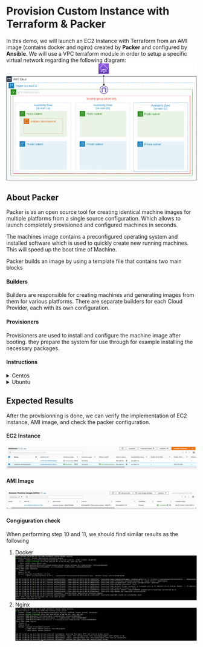 # Provision Custom Instance with Terraform & Packer
In this demo, we will launch an EC2 Instance with Terraform from an AMI image (contains docker and nginx) created by **Packer** and configured by **Ansible**. We will use a VPC terraform module in order to setup a specific virtual network regarding the following diagram:
![](./Lab_Results/Packer.png)
## About Packer
Packer is as an open source tool for creating identical machine images for multiple platforms from a single source configuration. Which allows to launch completely provisioned and configured machines in seconds. 

The machines image contains a preconfigured operating system and installed software which is used to quickly create new running machines. This will speed up the boot time of Machine.

Packer builds an image by using a template file that contains two main blocks
#### Builders
Builders are responsible for creating machines and generating images from them for various platforms. There are separate builders for each Cloud Provider, each with its own configuration.
#### Provisioners
Provisioners are used to install and configure the machine image after booting. they prepare the system for use through for example installing the necessary packages.
#### Instructions
<details>
  <summary>Centos</summary>

1. Clone the project 
```
git clone https://github.com/mehdijebali/Terraform-Packer.git
```
2. Change the directory to **custom_ami_deployment** and create an SSH key and name it **levelup_key**
```
cd custom_ami_deployment && ssh-keygen
``` 
3. Export your AWS Credentials
```
export AWS_ACCESS_KEY_ID=AKIAIOSFODNN7EXAMPLE
export AWS_SECRET_ACCESS_KEY=wJalrXUtnFEMI/K7MDENG/bPxRfiCYEXAMPLEKEY
export AWS_DEFAULT_REGION=us-west-2
```
4. Go back to project root directory and validate Packer configuration file syntax
```
packer validate ./packer/centos/install_custom_ami.json
```
5. Once the validation is succeeded, you can build the custom image
```
packer build install_custom_ami.json
```
6. Initiate Terraform in order to install the declared provider in `provider.tf` file after the Packer image build completion
```
terraform init
```
7. If you want to see your provisionning details, run the following command
```
terraform plan
```
8. Apply modifications
```
terraform apply
```
9. After the creation is completed, SSH to the EC2 instance
```
ssh ec2-user@<public_ip>
```
10. Check nginx installation
```
sudo systemctl status docker.service
```
11. Check docker installation
```
sudo systemctl status nginx.service
```
</details>

<details>
  <summary>Ubuntu</summary>

1. Clone the project 
```
git clone https://github.com/mehdijebali/Terraform-Packer.git
```
2. Change the directory to **custom_ami_deployment** and create an SSH key and name it **levelup_key**
```
cd custom_ami_deployment && ssh-keygen
``` 
3. Export your AWS Credentials
```
export AWS_ACCESS_KEY_ID=AKIAIOSFODNN7EXAMPLE
export AWS_SECRET_ACCESS_KEY=wJalrXUtnFEMI/K7MDENG/bPxRfiCYEXAMPLEKEY
export AWS_DEFAULT_REGION=us-west-2
```
4. Go back to project root directory and validate Packer configuration file syntax
```
packer validate ./packer/ubuntu/install_custom_ami.json
```
5. Once the validation is succeeded, you can build the custom image
```
packer build install_custom_ami.json
```
6. Initiate Terraform in order to install the declared provider in `provider.tf` file after the Packer image build completion
```
terraform init
```
7. If you want to see your provisionning details, run the following command
```
terraform plan
```
8. Apply modifications
```
terraform apply
```
9. After the creation is completed, SSH to the EC2 instance
```
ssh ec2-user@<public_ip>
```
10. Check nginx installation
```
sudo systemctl status docker.service
```
11. Check docker installation
```
sudo systemctl status nginx.service
```
</details>

## Expected Results
After the provisionning is done, we can verify the implementation of EC2 instance, AMI image, and check the packer configuration.
#### EC2 Instance
![](./Lab_Results/instance.png)
#### AMI Image
![](./Lab_Results/packer_image.png)
#### Congiguration check 
When performing step 10 and 11, we should find similar results as the following
1. Docker
![](./Lab_Results/docker_verification.png)
2. Nginx
![](./Lab_Results/nginx_verification.png)
